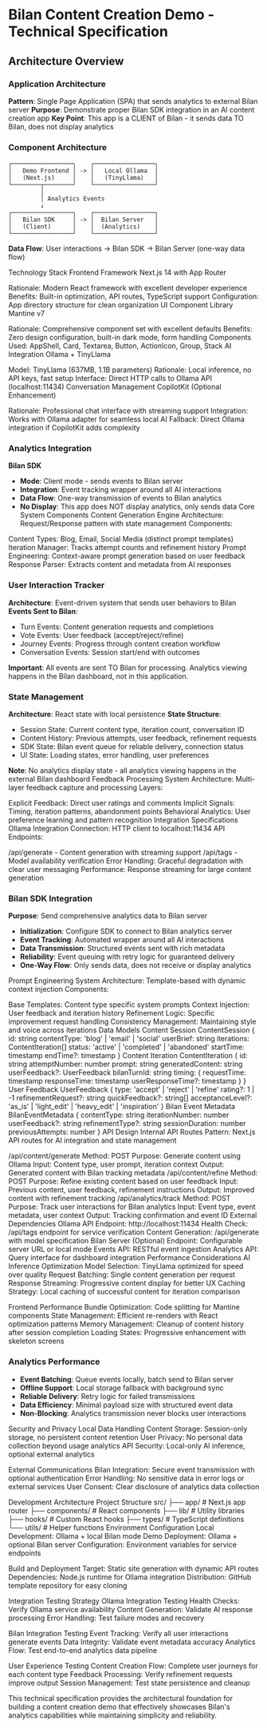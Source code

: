 # Bilan Content Creation Demo - Technical Specification

## Architecture Overview

### Application Architecture
**Pattern**: Single Page Application (SPA) that sends analytics to external Bilan server
**Purpose**: Demonstrate proper Bilan SDK integration in an AI content creation app
**Key Point**: This app is a CLIENT of Bilan - it sends data TO Bilan, does not display analytics

### Component Architecture
```
┌─────────────────┐    ┌─────────────────┐    
│   Demo Frontend │ -> │   Local Ollama  │    
│   (Next.js)     │    │   (TinyLlama)   │    
└────────┬────────┘    └─────────────────┘    
         │                                      
         │ Analytics Events                     
         ↓                                      
┌─────────────────┐    ┌─────────────────┐
│   Bilan SDK     │ -> │  Bilan Server   │
│   (Client)      │    │  (Analytics)    │
└─────────────────┘    └─────────────────┘
```
**Data Flow**: User interactions → Bilan SDK → Bilan Server (one-way data flow)

Technology Stack
Frontend Framework
Next.js 14 with App Router

Rationale: Modern React framework with excellent developer experience
Benefits: Built-in optimization, API routes, TypeScript support
Configuration: App directory structure for clean organization
UI Component Library
Mantine v7

Rationale: Comprehensive component set with excellent defaults
Benefits: Zero design configuration, built-in dark mode, form handling
Components Used: AppShell, Card, Textarea, Button, ActionIcon, Group, Stack
AI Integration
Ollama + TinyLlama

Model: TinyLlama (637MB, 1.1B parameters)
Rationale: Local inference, no API keys, fast setup
Interface: Direct HTTP calls to Ollama API (localhost:11434)
Conversation Management
CopilotKit (Optional Enhancement)

Rationale: Professional chat interface with streaming support
Integration: Works with Ollama adapter for seamless local AI
Fallback: Direct Ollama integration if CopilotKit adds complexity
### Analytics Integration
**Bilan SDK**
- **Mode**: Client mode - sends events to Bilan server
- **Integration**: Event tracking wrapper around all AI interactions  
- **Data Flow**: One-way transmission of events to Bilan analytics
- **No Display**: This app does NOT display analytics, only sends data
Core System Components
Content Generation Engine
Architecture: Request/Response pattern with state management Components:

Content Types: Blog, Email, Social Media (distinct prompt templates)
Iteration Manager: Tracks attempt counts and refinement history
Prompt Engineering: Context-aware prompt generation based on user feedback
Response Parser: Extracts content and metadata from AI responses
### User Interaction Tracker
**Architecture**: Event-driven system that sends user behaviors to Bilan
**Events Sent to Bilan**:
- Turn Events: Content generation requests and completions
- Vote Events: User feedback (accept/reject/refine)
- Journey Events: Progress through content creation workflow
- Conversation Events: Session start/end with outcomes

**Important**: All events are sent TO Bilan for processing. Analytics viewing happens in the Bilan dashboard, not in this application.
### State Management
**Architecture**: React state with local persistence
**State Structure**:
- Session State: Current content type, iteration count, conversation ID
- Content History: Previous attempts, user feedback, refinement requests
- SDK State: Bilan event queue for reliable delivery, connection status
- UI State: Loading states, error handling, user preferences

**Note**: No analytics display state - all analytics viewing happens in the external Bilan dashboard
Feedback Processing System
Architecture: Multi-layer feedback capture and processing Layers:

Explicit Feedback: Direct user ratings and comments
Implicit Signals: Timing, iteration patterns, abandonment points
Behavioral Analytics: User preference learning and pattern recognition
Integration Specifications
Ollama Integration
Connection: HTTP client to localhost:11434 API Endpoints:

/api/generate - Content generation with streaming support
/api/tags - Model availability verification Error Handling: Graceful degradation with clear user messaging Performance: Response streaming for large content generation
### Bilan SDK Integration
**Purpose**: Send comprehensive analytics data to Bilan server
- **Initialization**: Configure SDK to connect to Bilan analytics server
- **Event Tracking**: Automated wrapper around all AI interactions
- **Data Transmission**: Structured events sent with rich metadata
- **Reliability**: Event queuing with retry logic for guaranteed delivery
- **One-Way Flow**: Only sends data, does not receive or display analytics

Prompt Engineering System
Architecture: Template-based with dynamic context injection Components:

Base Templates: Content type specific system prompts
Context Injection: User feedback and iteration history
Refinement Logic: Specific improvement request handling
Consistency Management: Maintaining style and voice across iterations
Data Models
Content Session
ContentSession {
  id: string
  contentType: 'blog' | 'email' | 'social'
  userBrief: string
  iterations: ContentIteration[]
  status: 'active' | 'completed' | 'abandoned'
  startTime: timestamp
  endTime?: timestamp
}
Content Iteration
ContentIteration {
  id: string
  attemptNumber: number
  prompt: string
  generatedContent: string
  userFeedback?: UserFeedback
  bilanTurnId: string
  timing: {
    requestTime: timestamp
    responseTime: timestamp
    userResponseTime?: timestamp
  }
}
User Feedback
UserFeedback {
  type: 'accept' | 'reject' | 'refine'
  rating?: 1 | -1
  refinementRequest?: string
  quickFeedback?: string[]
  acceptanceLevel?: 'as_is' | 'light_edit' | 'heavy_edit' | 'inspiration'
}
Bilan Event Metadata
BilanEventMetadata {
  contentType: string
  iterationNumber: number
  userFeedback?: string
  refinementType?: string
  sessionDuration: number
  previousAttempts: number
}
API Design
Internal API Routes
Pattern: Next.js API routes for AI integration and state management

/api/content/generate
Method: POST
Purpose: Generate content using Ollama
Input: Content type, user prompt, iteration context
Output: Generated content with Bilan tracking metadata
/api/content/refine
Method: POST
Purpose: Refine existing content based on user feedback
Input: Previous content, user feedback, refinement instructions
Output: Improved content with refinement tracking
/api/analytics/track
Method: POST
Purpose: Track user interactions for Bilan analytics
Input: Event type, event metadata, user context
Output: Tracking confirmation and event ID
External Dependencies
Ollama API
Endpoint: http://localhost:11434
Health Check: /api/tags endpoint for service verification
Content Generation: /api/generate with model specification
Bilan Server (Optional)
Endpoint: Configurable server URL or local mode
Events API: RESTful event ingestion
Analytics API: Query interface for dashboard integration
Performance Considerations
AI Inference Optimization
Model Selection: TinyLlama optimized for speed over quality Request Batching: Single content generation per request Response Streaming: Progressive content display for better UX Caching Strategy: Local caching of successful content for iteration comparison

Frontend Performance
Bundle Optimization: Code splitting for Mantine components State Management: Efficient re-renders with React optimization patterns Memory Management: Cleanup of content history after session completion Loading States: Progressive enhancement with skeleton screens

### Analytics Performance
- **Event Batching**: Queue events locally, batch send to Bilan server
- **Offline Support**: Local storage fallback with background sync
- **Reliable Delivery**: Retry logic for failed transmissions
- **Data Efficiency**: Minimal payload size with structured event data
- **Non-Blocking**: Analytics transmission never blocks user interactions

Security and Privacy
Local Data Handling
Content Storage: Session-only storage, no persistent content retention User Privacy: No personal data collection beyond usage analytics API Security: Local-only AI inference, optional external analytics

External Communications
Bilan Integration: Secure event transmission with optional authentication Error Handling: No sensitive data in error logs or external services User Consent: Clear disclosure of analytics data collection

Development Architecture
Project Structure
src/
├── app/                 # Next.js app router
├── components/          # React components
├── lib/                 # Utility libraries
├── hooks/               # Custom React hooks
├── types/               # TypeScript definitions
└── utils/               # Helper functions
Environment Configuration
Local Development: Ollama + local Bilan mode Demo Deployment: Ollama + optional Bilan server Configuration: Environment variables for service endpoints

Build and Deployment
Target: Static site generation with dynamic API routes Dependencies: Node.js runtime for Ollama integration Distribution: GitHub template repository for easy cloning

Integration Testing Strategy
Ollama Integration Testing
Health Checks: Verify Ollama service availability Content Generation: Validate AI response processing Error Handling: Test failure modes and recovery

Bilan Integration Testing
Event Tracking: Verify all user interactions generate events Data Integrity: Validate event metadata accuracy Analytics Flow: Test end-to-end analytics data pipeline

User Experience Testing
Content Creation Flow: Complete user journeys for each content type Feedback Processing: Verify refinement requests improve output Session Management: Test state persistence and cleanup

This technical specification provides the architectural foundation for building a content creation demo that effectively showcases Bilan's analytics capabilities while maintaining simplicity and reliability.


